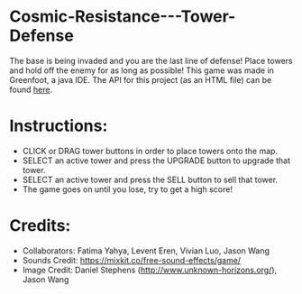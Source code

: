 # Cosmic-Resistance---Tower-Defense
The base is being invaded and you are the last line of defense! Place towers and hold off the enemy for as long as possible!
This game was made in Greenfoot, a java IDE.
The API for this project (as an HTML file) can be found [here](https://github.com/QuintonMak/Cosmic-Resistance---Tower-Defense/blob/main/Cosmic%20Resistance%20-%20Tower%20Defense/doc/allclasses-index.html).

# Instructions:
- CLICK or DRAG tower buttons in order to place towers onto the map.
- SELECT an active tower and press the UPGRADE button to upgrade that tower.
- SELECT an active tower and press the SELL button to sell that tower.
- The game goes on until you lose, try to get a high score!

# Credits:
- Collaborators: Fatima Yahya, Levent Eren, Vivian Luo, Jason Wang
- Sounds Credit: https://mixkit.co/free-sound-effects/game/
- Image Credit: Daniel Stephens (http://www.unknown-horizons.org/), Jason Wang
